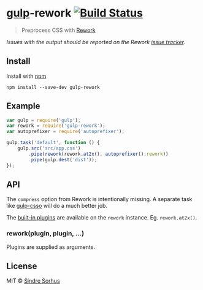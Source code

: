 # [gulp](https://github.com/wearefractal/gulp)-rework [![Build Status](https://secure.travis-ci.org/sindresorhus/gulp-rework.png?branch=master)](http://travis-ci.org/sindresorhus/gulp-rework)

> Preprocess CSS with [Rework](https://github.com/visionmedia/rework)

*Issues with the output should be reported on the Rework [issue tracker](https://github.com/visionmedia/rework/issues).*


## Install

Install with [npm](https://npmjs.org/package/gulp-rework)

```
npm install --save-dev gulp-rework
```


## Example

```js
var gulp = require('gulp');
var rework = require('gulp-rework');
var autoprefixer = require('autoprefixer');

gulp.task('default', function () {
	gulp.src('src/app.css')
		.pipe(rework(rework.at2x(), autoprefixer().rework))
		.pipe(gulp.dest('dist'));
});
```


## API

The `compress` option from Rework is intentionally missing. A separate task like [gulp-csso](https://github.com/ben-eb/gulp-csso) will do a much better job.

The [built-in plugins](https://github.com/visionmedia/rework#plugins) are available on the `rework` instance. Eg. `rework.at2x()`.

### rework(plugin, plugin, ...)

Plugins are supplied as arguments.


## License

MIT © [Sindre Sorhus](http://sindresorhus.com)
